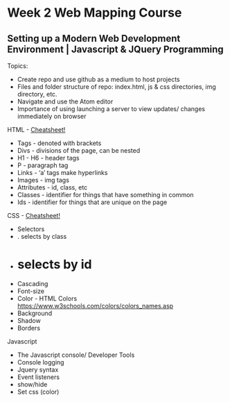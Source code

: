 # Week 2 Web Mapping Course

## Setting up a Modern Web Development Environment | Javascript & JQuery Programming

Topics:
- Create repo and use github as a medium to host projects
- Files and folder structure of repo: index.html, js & css directories, img directory, etc.
- Navigate and use the Atom editor
- Importance of using launching a server to view updates/ changes immediately on browser

HTML - [Cheatsheet!](https://htmlcheatsheet.com/)
- Tags - denoted with brackets <div> </div>
- Divs - divisions of the page, can be nested
- H1 - H6 - header tags
- P - paragraph tag
- Links - ‘a’ tags make hyperlinks
- Images - img tags
- Attributes - id, class, etc
- Classes - identifier for things that have something in common
- Ids - identifier for things that are unique on the page


CSS - [Cheatsheet!](https://htmlcheatsheet.com/css/)
- Selectors
- . selects by class
- # selects by id
- Cascading
- Font-size
- Color - HTML Colors https://www.w3schools.com/colors/colors_names.asp
- Background
- Shadow
- Borders

Javascript
- The Javascript console/ Developer Tools
- Console logging
- Jquery syntax
- Event listeners
- show/hide
- Set css (color)
